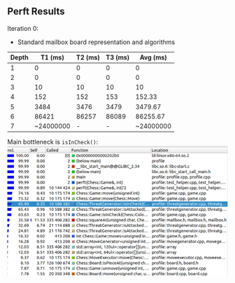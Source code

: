 ## Perft Results

Iteration 0:
+ Standard mailbox board representation and algorithms

| Depth  | T1 (ms)   | T2 (ms)   | T3 (ms)   | Avg (ms)   |
|--------|-----------|-----------|-----------|------------|
| 1      | 0         | 0         | 0         | 0          |
| 2      | 0         | 0         | 0         | 0          |
| 3      | 10        | 10        | 10        | 10         |
| 4      | 152       | 152       | 153       | 152.33     |
| 5      | 3484      | 3476      | 3479      | 3479.67    |
| 6      | 86421     | 86257     | 86089     | 86255.67   |      
| 7      | ~24000000 | -         | -         | ~24000000  |

Main bottleneck is `isInCheck()`:
![Profile](i0.png)